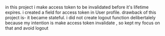 in this project i make access token to be invalidated before it's lifetime expires.
i created a field for access token in User profile.
drawback of this project is- it became stateful.
i did not create logout function delibertalely because my intention is make access token invalidate , so kept my focus on that and avoid logout
